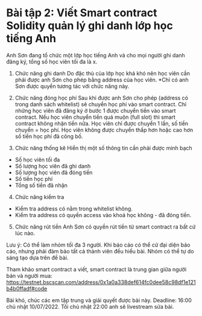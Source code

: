 # Bài tập 2: Viết Smart contract Solidity quản lý ghi danh lớp học tiếng Anh

Anh Sơn đang tổ chức một lớp học tiếng Anh và cho mọi người ghi danh đăng ký, tổng số học viên tối đa là x.

1. Chức năng ghi danh
Do đặc thù của lớp học khá khó nên học viên cần phải được anh Sơn cho phép bằng address của học viên.
*Chỉ có anh Sơn được quyền tương tác với chức năng này.

2. Chức năng đóng học phí
Sau khi được anh Sơn cho phép (address có trong danh sách whitelist) sẽ chuyển học phí vào smart contract. Chỉ những học viên đã đăng ký ở bước 1 được chuyển tiền vào smart contract. Nếu học viên chuyển tiền quá muộn (full slot) thì smart contract không nhận tiền nữa. Học viên chỉ được chuyển 1 lần, số tiền chuyển = học phí. Học viên không được chuyển thấp hơn hoặc cao hơn số tiền học phí đã công bố.

3. Chức năng thống kê
Hiển thị một số thông tin cần phải được minh bạch
- Số học viên tối đa
- Số lượng học viên đã ghi danh
- Số lượng học viên đã đóng tiền
- Số tiền học phí
- Tổng số tiền đã nhận

4. Chức năng kiểm tra
- Kiểm tra address có nằm trong whitelist không.
- Kiểm tra address có quyền access vào khoá học không - đã đóng tiền.

5. Chức năng rút tiền
Anh Sơn có quyền rút tiền từ smart contract ra bất cứ lúc nào.

Lưu ý:
Có thể làm nhóm tối đa 3 người. Khi báo cáo có thể cử đại diện báo cáo, nhưng phải đảm bảo tất cả thành viên đều hiểu bài.
Nhóm có thể tự do sáng tạo dựa trên đề bài.

Tham khảo smart contract a viết, smart contract là trung gian giữa người bán và người mua: https://testnet.bscscan.com/address/0x1a0a338def614fc0dee58c98df1e121b4b0ffadf#code

Bài khó, chúc các em tập trung và giải quyết được bài này.
Deadline: 16:00 chủ nhật 10/07/2022. Tối chủ nhật 22:00 anh sẽ livestream sửa bài.